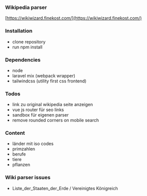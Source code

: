 ### Wikipedia parser ###
[https://wikiwizard.finekost.com/](https://wikiwizard.finekost.com/)

### Installation ###
- clone repository
- run npm install

### Dependencies ###
- node
- laravel mix (webpack wrapper)
- tailwindcss (utility first css frontend)

### Todos ###
- link zu original wikipedia seite anzeigen
- vue js router für seo links
- sandbox für eigenen parser
- remove rounded corners on mobile search

### Content ###
- länder mit iso codes
- primzahlen
- berufe
- tiere
- pflanzen

### Wiki parser issues
- Liste_der_Staaten_der_Erde / Vereinigtes Königreich
